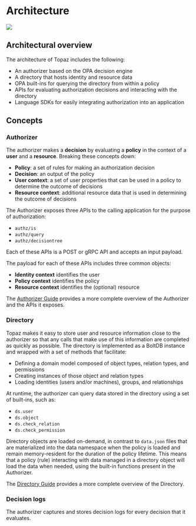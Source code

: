 # Architecture

<img src="/img/architecture.png" />

## Architectural overview

The architecture of Topaz includes the following:
* An authorizer based on the OPA decision engine
* A directory that hosts identity and resource data
* OPA built-ins for querying the directory from within a policy
* APIs for evaluating authorization decisions and interacting with the directory
* Language SDKs for easily integrating authorization into an application

## Concepts

### Authorizer

The authorizer makes a **decision** by evaluating a **policy** in the context of a **user** and a **resource**. Breaking these concepts down:

* **Policy**: a set of rules for making an authorization decision
* **Decision**: an output of the policy
* **User context**: a set of user properties that can be used in a policy to determine the outcome of decisions
* **Resource context**: additional resource data that is used in determining the outcome of decisions

The Authorizer exposes three APIs to the calling application for the purpose of authorization:

* `authz/is`
* `authz/query`
* `authz/decisiontree`

Each of these APIs is a POST or gRPC API and accepts an input payload.

The payload for each of these APIs includes three common objects:

* **Identity context** identifies the user
* **Policy context** identifies the policy
* **Resource context** identifies the (optional) resource

The [Authorizer Guide](/docs/authorizer-guide/overview.mdx) provides a more complete overview of the Authorizer and the APIs it exposes.

### Directory

Topaz makes it easy to store user and resource information close to the authorizer so that any calls that make use of this information are completed as quickly as possible. The directory is implemented as a BoltDB instance and wrapped with a set of methods that facilitate:

* Defining a domain model composed of object types, relation types, and permissions
* Creating instances of those object and relation types
* Loading identities (users and/or machines), groups, and relationships

At runtime, the authorizer can query data stored in the directory using a set of built-ins, such as:
* `ds.user`
* `ds.object`
* `ds.check_relation`
* `ds.check_permission`

Directory objects are loaded on-demand, in contrast to `data.json` files that are materialized into the data namespace when the policy is loaded and remain memory-resident for the duration of the policy lifetime. This means that a policy (rule) interacting with data managed in a directory object will load the data when needed, using the built-in functions present in the Authorizer.

The [Directory Guide](/docs/directory/index.mdx) provides a more complete overview of the Directory.

### Decision logs

The authorizer captures and stores decision logs for every decision that it evaluates.
